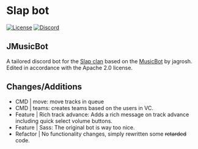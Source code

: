 # Slap bot

[![License](https://img.shields.io/github/license/jagrosh/MusicBot.svg)](https://github.com/jagrosh/MusicBot/blob/master/LICENSE)
[![Discord](https://discordapp.com/api/guilds/276858200853184522/widget.png)](https://discord.gg/wZes6v4)

## JMusicBot
A tailored discord bot for the [Slap clan](http://slapgaming.com) based on the [MusicBot](https://github.com/jagrosh/MusicBot/) by jagrosh.
Edited in accordance with the Apache 2.0 license.


## Changes/Additions
* CMD | move: move tracks in queue
* CMD | teams: creates teams based on the users in VC.
* Feature | Rich track advance: Adds a rich message on track advance including quick select volume buttons.
* Feature | Sass: The original bot is way too nice.
* Refactor | No functionality changes, simply rewritten some ~~retarded~~ code.

